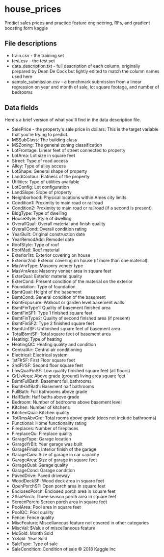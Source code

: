 # house_prices
Predict sales prices and practice feature engineering, RFs, and gradient boosting form kaggle

## File descriptions
+ train.csv - the training set
+ test.csv - the test set
+ data_description.txt - full description of each column, originally prepared by Dean De Cock but lightly edited to match the column names used here
+ sample_submission.csv - a benchmark submission from a linear regression on year and month of sale, lot square footage, and number of bedrooms

## Data fields
Here's a brief version of what you'll find in the data description file.

+ SalePrice - the property's sale price in dollars. This is the target variable that you're trying to predict.
+ MSSubClass: The building class
+ MSZoning: The general zoning classification
+ LotFrontage: Linear feet of street connected to property
+ LotArea: Lot size in square feet
+ Street: Type of road access
+ Alley: Type of alley access
+ LotShape: General shape of property
+ LandContour: Flatness of the property
+ Utilities: Type of utilities available
+ LotConfig: Lot configuration
+ LandSlope: Slope of property
+ Neighborhood: Physical locations within Ames city limits
+ Condition1: Proximity to main road or railroad
+ Condition2: Proximity to main road or railroad (if a second is present)
+ BldgType: Type of dwelling
+ HouseStyle: Style of dwelling
+ OverallQual: Overall material and finish quality
+ OverallCond: Overall condition rating
+ YearBuilt: Original construction date
+ YearRemodAdd: Remodel date
+ RoofStyle: Type of roof
+ RoofMatl: Roof material
+ Exterior1st: Exterior covering on house
+ Exterior2nd: Exterior covering on house (if more than one material)
+ MasVnrType: Masonry veneer type
+ MasVnrArea: Masonry veneer area in square feet
+ ExterQual: Exterior material quality
+ ExterCond: Present condition of the material on the exterior
+ Foundation: Type of foundation
+ BsmtQual: Height of the basement
+ BsmtCond: General condition of the basement
+ BsmtExposure: Walkout or garden level basement walls
+ BsmtFinType1: Quality of basement finished area
+ BsmtFinSF1: Type 1 finished square feet
+ BsmtFinType2: Quality of second finished area (if present)
+ BsmtFinSF2: Type 2 finished square feet
+ BsmtUnfSF: Unfinished square feet of basement area
+ TotalBsmtSF: Total square feet of basement area
+ Heating: Type of heating
+ HeatingQC: Heating quality and condition
+ CentralAir: Central air conditioning
+ Electrical: Electrical system
+ 1stFlrSF: First Floor square feet
+ 2ndFlrSF: Second floor square feet
+ LowQualFinSF: Low quality finished square feet (all floors)
+ GrLivArea: Above grade (ground) living area square feet
+ BsmtFullBath: Basement full bathrooms
+ BsmtHalfBath: Basement half bathrooms
+ FullBath: Full bathrooms above grade
+ HalfBath: Half baths above grade
+ Bedroom: Number of bedrooms above basement level
+ Kitchen: Number of kitchens
+ KitchenQual: Kitchen quality
+ TotRmsAbvGrd: Total rooms above grade (does not include bathrooms)
+ Functional: Home functionality rating
+ Fireplaces: Number of fireplaces
+ FireplaceQu: Fireplace quality
+ GarageType: Garage location
+ GarageYrBlt: Year garage was built
+ GarageFinish: Interior finish of the garage
+ GarageCars: Size of garage in car capacity
+ GarageArea: Size of garage in square feet
+ GarageQual: Garage quality
+ GarageCond: Garage condition
+ PavedDrive: Paved driveway
+ WoodDeckSF: Wood deck area in square feet
+ OpenPorchSF: Open porch area in square feet
+ EnclosedPorch: Enclosed porch area in square feet
+ 3SsnPorch: Three season porch area in square feet
+ ScreenPorch: Screen porch area in square feet
+ PoolArea: Pool area in square feet
+ PoolQC: Pool quality
+ Fence: Fence quality
+ MiscFeature: Miscellaneous feature not covered in other categories
+ MiscVal: $Value of miscellaneous feature
+ MoSold: Month Sold
+ YrSold: Year Sold
+ SaleType: Type of sale
+ SaleCondition: Condition of sale
© 2018 Kaggle Inc